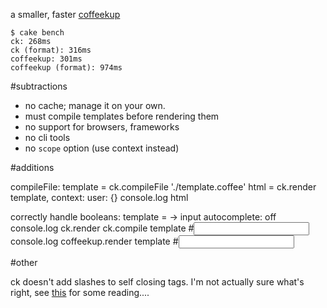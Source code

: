 a smaller, faster [coffeekup](https://github.com/mauricemach/coffeekup)

    $ cake bench
    ck: 268ms
    ck (format): 316ms
    coffeekup: 301ms
    coffeekup (format): 974ms

#subtractions

* no cache; manage it on your own.
* must compile templates before rendering them
* no support for browsers, frameworks
* no cli tools
* no `scope` option (use context instead)

#additions

compileFile:
    template = ck.compileFile './template.coffee'
    html = ck.render template, context: user: {}
    console.log html

correctly handle booleans:
    template = -> input autocomplete: off
    console.log ck.render ck.compile template #<input>
    console.log coffeekup.render template #<input autocomplete="false" />

#other

ck doesn't add slashes to self closing tags. I'm not actually sure what's right, see [this](http://stackoverflow.com/questions/348736/xhtml-is-writing-self-closing-tags-for-elements-not-traditionally-empty-bad-pra) for some reading....
